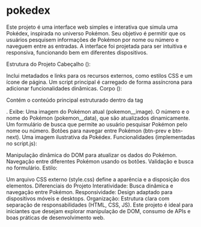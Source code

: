 # pokedex

Este projeto é uma interface web simples e interativa que simula uma Pokédex, inspirada no universo Pokémon. Seu objetivo é permitir que os usuários pesquisem informações de Pokémon por nome ou número e naveguem entre as entradas. A interface foi projetada para ser intuitiva e responsiva, funcionando bem em diferentes dispositivos.

Estrutura do Projeto
Cabeçalho (<head>):

Inclui metadados e links para os recursos externos, como estilos CSS e um ícone de página.
Um script principal é carregado de forma assíncrona para adicionar funcionalidades dinâmicas.
Corpo (<body>):

Contém o conteúdo principal estruturado dentro da tag <main>.
Exibe:
Uma imagem do Pokémon atual (pokemon__image).
O número e o nome do Pokémon (pokemon__data), que são atualizados dinamicamente.
Um formulário de busca que permite ao usuário pesquisar Pokémon pelo nome ou número.
Botões para navegar entre Pokémon (btn-prev e btn-next).
Uma imagem ilustrativa da Pokédex.
Funcionalidades (implementadas no script.js):

Manipulação dinâmica do DOM para atualizar os dados do Pokémon.
Navegação entre diferentes Pokémon usando os botões.
Validação e busca no formulário.
Estilo:

Um arquivo CSS externo (style.css) define a aparência e a disposição dos elementos.
Diferenciais do Projeto
Interatividade: Busca dinâmica e navegação entre Pokémon.
Responsividade: Design adaptado para dispositivos móveis e desktops.
Organização: Estrutura clara com separação de responsabilidades (HTML, CSS, JS).
Este projeto é ideal para iniciantes que desejam explorar manipulação de DOM, consumo de APIs e boas práticas de desenvolvimento web.
